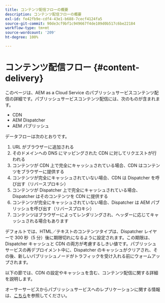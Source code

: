 ```yaml
---
title: コンテンツ配信フローの概要
description: コンテンツ配信フローの概要
exl-id: fe42fb9e-cdf4-43e1-b688-7cecf4124fa5
source-git-commit: 90de3cf9bf1c949667f4de109d0b517c6be22184
workflow-type: tm+mt
source-wordcount: '209'
ht-degree: 100%

---
```


# コンテンツ配信フロー {#content-delivery}

このページは、AEM as a Cloud Service のパブリッシュサービスコンテンツ配信の詳細です。パブリッシュサービスコンテンツ配信には、次のものが含まれます。

* CDN
* AEM Dispatcher
* AEM パブリッシュ

データフローは次のとおりです。

1. URL がブラウザーに追加される
1. そのドメインへの DNS にマッピングされた CDN に対してリクエストが行われる
1. コンテンツが CDN 上で完全にキャッシュされている場合、CDN はコンテンツをブラウザーに提供する
1. コンテンツが完全にキャッシュされていない場合、CDN は Dispatcher を呼び出す（リバースプロキシ）
1. コンテンツが Dispatcher 上で完全にキャッシュされている場合、Dispatcher はそのコンテンツを CDN に提供する
1. コンテンツが完全にキャッシュされていない場合、Dispatcher は AEM パブリッシュを呼び出す（リバースプロキシ）
1. コンテンツはブラウザーによってレンダリングされ、ヘッダーに応じてキャッシュされる場合もあります

デフォルトでは、HTML／テキストのコンテンツタイプは、Dispatcher レイヤーで 300 秒（5 分）後に期限切れになるように設定されます。この期限は、Dispatcher キャッシュと CDN の両方が考慮するしきい値です。パブリッシュサービスの再デプロイメント中に、Dispatcher のキャッシュがクリアされ、その後、新しいパブリッシュノードがトラフィックを受け入れる前にウォームアップされます。

以下の節では、CDN の設定やキャッシュを含む、コンテンツ配信に関する詳細を説明します。

オーサーサービスからパブリッシュサービスへのレプリケーションに関する情報は、[こちら](/help/operations/replication.md)を参照してください。
